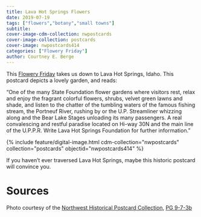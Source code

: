 ```yaml
---
title: Lava Hot Springs Flowers
date: 2019-07-19
tags: ["flowers","botany","small towns"]
subtitle: 
cover-image-cdm-collection: nwpostcards
cover-image-collection: postcards
cover-image: nwpostcards414
categories: ["Flowery Friday"]
author: Courtney E. Berge
---
```


This [Flowery Friday](https://harvester.lib.uidaho.edu/series/floweryfriday.html) takes us down to Lava Hot Springs, Idaho. This postcard depicts a lovely garden, and reads:

“One of the many State Foundation flower gardens where visitors rest, relax and enjoy the fragrant colorful flowers, shrubs, velvet green lawns and shade, and listen to the chatter of the tumbling waters of the famous fishing stream, the Portneuf River, rushing by or the U.P. Streamliner whizzing along and the Bear Lake Stages unloading its many passengers. A real convalescing and restful paradise located on Hi-way 30N and the main line of the U.P.P.R. Write Lava Hot Springs Foundation for further information.”

{% include feature/digital-image.html cdm-collection="nwpostcards" collection="postcards" objectid="nwpostcards414" %}

If you haven’t ever traversed Lava Hot Springs, maybe this historic postcard will convince you. 

# Sources

Photo courtesy of the [Northwest Historical Postcard Collection](https://www.lib.uidaho.edu/digital/postcards/), [PG 9-7-3b](https://www.lib.uidaho.edu/digital/postcards/items/nwpostcards414.html)